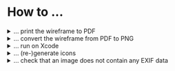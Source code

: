 # How to ...

<details>
<summary>... print the wireframe to PDF</summary>

1. Open "moqup" in Chrome (not Firefox) to properly print it to PDF
2. -> Preview (make sure it's set to 100% zoom, but so that the zoom widget (lower left corner) is hidden)
3. -> Fullscreen
4. Chrome -> Print -> Save as PDF
   - Portrait
   - A3
   - Margin: None
   - Scale: Custom: 46 (or whatever makes the picture fit fully)
   - No Background Graphics
5. Save as `wireframe.pdf` to download the PDF
</details>

<details>
<summary>... convert the wireframe from PDF to PNG</summary>

Option 1: On Linux, run the following to create the PNG file(s):

```
sudo apt install poppler-utils
pdftoppm -png wireframe.pdf wireframe
```

Option 2: Browse to https://github.com/m5lk3n/wyatt/blob/main/docs/wireframe.pdf and right-click the preview image -> "Save Image As..."
</details>

<details>
<summary>... run on Xcode</summary>

```
cd ios
pod install
```

Open `ios` folder in Xcode.

Plug in test iPhone.

In Xcode, open `Runner.xcodeproj`, pick the connected iPhone as runner, and hit the play button to build the project.
</details>

<details>
<summary>... (re-)generate icons</summary>

Run `make icons`* from this repo's root folder.

*) "regenerate application launcher icons (from assets/icon/icon.png)"
</details>

<details>
<summary>... check that an image does not contain any EXIF data</summary>

```
$ exif --no-fixup assets/images/logo.png
Corrupt data
The data provided does not follow the specification.
ExifLoader: The data supplied does not seem to contain EXIF data.
```

</details>